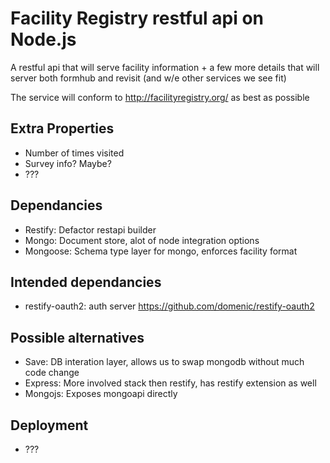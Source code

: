 # Facility Registry restful api on Node.js

A restful api that will serve facility information + a few more details that 
will server both formhub and revisit (and w/e other services we see fit)

The service will conform to http://facilityregistry.org/ as best as possible

## Extra Properties
* Number of times visited
* Survey info? Maybe? 
* ???

## Dependancies
* Restify: Defactor restapi builder
* Mongo: Document store, alot of node integration options
* Mongoose: Schema type layer for mongo, enforces facility format

## Intended dependancies
* restify-oauth2: auth server https://github.com/domenic/restify-oauth2 

## Possible alternatives
* Save: DB interation layer, allows us to swap mongodb without much code change
* Express: More involved stack then restify, has restify extension as well
* Mongojs: Exposes mongoapi directly


## Deployment
* ???

